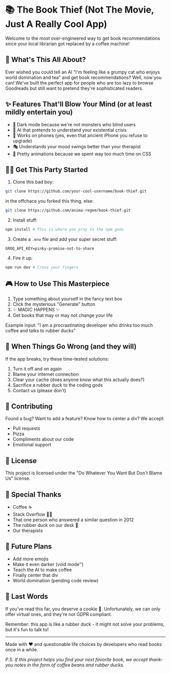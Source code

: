 # 📚 The Book Thief (Not The Movie, Just A Really Cool App)

Welcome to the most over-engineered way to get book recommendations since your local librarian got replaced by a coffee machine! 

## 🤔 What's This All About?

Ever wished you could tell an AI "I'm feeling like a grumpy cat who enjoys world domination and tea" and get book recommendations? Well, now you can! We've built the perfect app for people who are too lazy to browse Goodreads but still want to pretend they're sophisticated readers.

## ✨ Features That'll Blow Your Mind (or at least mildly entertain you)

- 🌚 Dark mode because we're not monsters who blind users
- 🤖 AI that pretends to understand your existential crisis
- 📱 Works on phones (yes, even that ancient iPhone you refuse to upgrade)
- 🎭 Understands your mood swings better than your therapist
- 🎨 Pretty animations because we spent way too much time on CSS

## 🏃‍♂️ Get This Party Started

1. Clone this bad boy:
```bash
git clone https://github.com/your-cool-username/book-thief.git
```
in the offchace you forked this thing, else:
```bash
git clone https://github.com/anima-regem/book-thief.git
```

2. Install stuff:
```bash
npm install # This is where you pray to the npm gods
```

3. Create a `.env` file and add your super secret stuff:
```
GROQ_API_KEY=pinky-promise-not-to-share
```

4. Fire it up:
```bash
npm run dev # Cross your fingers
```

## 🎮 How to Use This Masterpiece

1. Type something about yourself in the fancy text box
2. Click the mysterious "Generate" button
3. ✨ MAGIC HAPPENS ✨
4. Get books that may or may not change your life

Example input: "I am a procrastinating developer who drinks too much coffee and talks to rubber ducks"

## 🐛 When Things Go Wrong (and they will)

If the app breaks, try these time-tested solutions:
1. Turn it off and on again
2. Blame your internet connection
3. Clear your cache (does anyone know what this actually does?)
4. Sacrifice a rubber duck to the coding gods
5. Contact us (please don't)

## 🤝 Contributing

Found a bug? Want to add a feature? Know how to center a div? We accept:
- Pull requests
- Pizza
- Compliments about our code
- Emotional support

## 📜 License

This project is licensed under the "Do Whatever You Want But Don't Blame Us" license.

## 🙏 Special Thanks

- Coffee ☕
- Stack Overflow 🦸‍♂️
- That one person who answered a similar question in 2012
- The rubber duck on our desk 🦆
- Our therapists

## 🚀 Future Plans

- Add more emojis
- Make it even darker (void mode™)
- Teach the AI to make coffee
- Finally center that div
- World domination (pending code review)

## 💖 Last Words

If you've read this far, you deserve a cookie 🍪. Unfortunately, we can only offer virtual ones, and they're not GDPR compliant.

Remember: this app is like a rubber duck - it might not solve your problems, but it's fun to talk to!

---

Made with ❤️ and questionable life choices by developers who read books once in a while.

*P.S. If this project helps you find your next favorite book, we accept thank-you notes in the form of coffee beans and rubber ducks.*